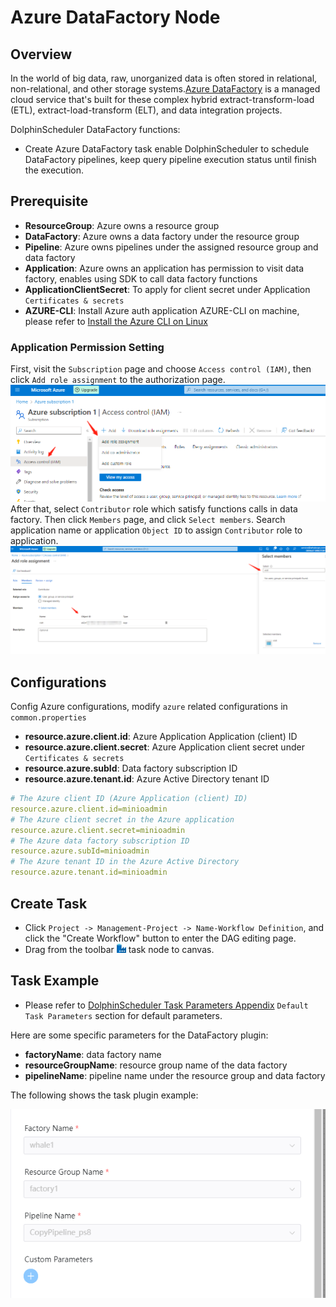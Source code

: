 # Azure DataFactory Node

## Overview

In the world of big data, raw, unorganized data is often stored in relational, non-relational, and other storage systems.[Azure DataFactory](https://learn.microsoft.com/en-us/azure/data-factory/introduction) is a managed cloud service that's built for these complex hybrid extract-transform-load (ETL), extract-load-transform (ELT), and data integration projects.

DolphinScheduler DataFactory functions:

- Create Azure DataFactory task enable DolphinScheduler to schedule DataFactory pipelines, keep query pipeline execution status until finish the execution.

## Prerequisite

- **ResourceGroup**: Azure owns a resource group
- **DataFactory**: Azure owns a data factory under the resource group
- **Pipeline**: Azure owns pipelines under the assigned resource group and data factory
- **Application**: Azure owns an application has permission to visit data factory, enables using SDK to call data factory functions
- **ApplicationClientSecret**: To apply for client secret under Application `Certificates & secrets`
- **AZURE-CLI**: Install Azure auth application AZURE-CLI on machine, please refer to [Install the Azure CLI on Linux](https://learn.microsoft.com/en-us/cli/azure/install-azure-cli-linux)

### Application Permission Setting

First, visit the `Subscription` page and choose `Access control (IAM)`, then click `Add role assignment` to the authorization page.
![Subscription-IAM](../../../../img/tasks/demo/datafactory_auth1.png)
After that, select `Contributor` role which satisfy functions calls in data factory. Then click `Members` page, and click `Select members`.
Search application name or application `Object ID` to assign `Contributor` role to application.
![Subscription-Role](../../../../img/tasks/demo/datafactory_auth2.png)

## Configurations

Config Azure configurations, modify `azure` related configurations in `common.properties`
- **resource.azure.client.id**: Azure Application Application (client) ID
- **resource.azure.client.secret**: Azure Application client secret under `Certificates & secrets`
- **resource.azure.subId**: Data factory subscription ID
- **resource.azure.tenant.id**: Azure Active Directory tenant ID

```yaml
# The Azure client ID (Azure Application (client) ID)
resource.azure.client.id=minioadmin
# The Azure client secret in the Azure application
resource.azure.client.secret=minioadmin
# The Azure data factory subscription ID
resource.azure.subId=minioadmin
# The Azure tenant ID in the Azure Active Directory
resource.azure.tenant.id=minioadmin

```

## Create Task

- Click `Project -> Management-Project -> Name-Workflow Definition`, and click the "Create Workflow" button to enter the
  DAG editing page.
- Drag from the toolbar <img src="../../../../img/tasks/icons/datafactory.png" width="15"/> task node to canvas.

## Task Example

[//]: # (TODO: use the commented anchor below once our website template supports this syntax)
[//]: # (- Please refer to [DolphinScheduler Task Parameters Appendix]&#40;appendix.md#default-task-parameters&#41; `Default Task Parameters` section for default parameters.)

- Please refer to [DolphinScheduler Task Parameters Appendix](appendix.md) `Default Task Parameters` section for default parameters.

Here are some specific parameters for the DataFactory plugin:

- **factoryName**: data factory name
- **resourceGroupName**: resource group name of the data factory
- **pipelineName**: pipeline name under the resource group and data factory

The following shows the task plugin example:

![data-factory](../../../../img/tasks/demo/datafactory.png)


